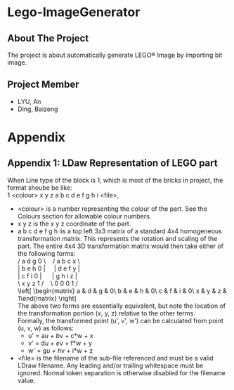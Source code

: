 # Lego-ImageGenerator
## About The Project
The project is about automatically generate LEGO® Image by importing bit image.

## Project Member
- LYU, An
- Ding, Baizeng

# Appendix
## Appendix 1: LDaw Representation of LEGO part
When Line type of the block is 1, which is most of the bricks in project, the format shoube be like:  
1 &lt;colour&gt; x y z a b c d e f g h i &lt;file&gt;,  
- &lt;colour&gt; is a number representing the colour of the part. See the Colours section for allowable colour numbers.
- x y z is the x y z coordinate of the part.
- a b c d e f g h iis a top left 3x3 matrix of a standard 4x4 homogeneous transformation matrix. This represents the rotation and scaling of the part. The entire 4x4 3D transformation matrix would then take either of the following forms:  
  / a d g 0 \ &nbsp;&nbsp; / a b c x \  
  | b e h 0 | &nbsp;&nbsp; &nbsp;| d e f y |  
  | c f i 0 | &nbsp;&nbsp; &nbsp;&nbsp;| g h i z |  
  \ x y z 1 / &nbsp;&nbsp; \ 0 0 0 1 /  
  \left[ \begin{matrix} a & d & g & 0\\ b & e & h & 0\\ c & f & i & 0\\ x & y & z & 1\end{matrix} \right]  
The above two forms are essentially equivalent, but note the location of the transformation portion (x, y, z) relative to the other terms.  
Formally, the transformed point (u', v', w') can be calculated from point (u, v, w) as follows:  
    - u' = a*u + b*v + c*w + x  
    - v' = d*u + e*v + f*w + y  
    - w' = g*u + h*v + i*w + z  
- &lt;file&gt; is the filename of the sub-file referenced and must be a valid LDraw filename. Any leading and/or trailing whitespace must be ignored. Normal token separation is otherwise disabled for the filename value.  
